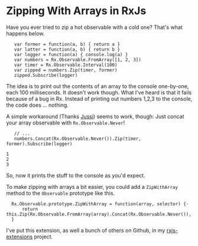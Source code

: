 Zipping With Arrays in RxJs
===========================
Have you ever tried to zip a hot observable with a cold one? That's what happens below.

~~~ {.javascript}
   var former = function(a, b) { return a }
   var latter = function(a, b) { return b }
   var logger = function(a) { console.log(a) }
   var numbers = Rx.Observable.FromArray([1, 2, 3])
   var timer = Rx.Observable.Interval(100)
   var zipped = numbers.Zip(timer, former)
   zipped.Subscribe(logger)
~~~

The idea is to print out the contents of an array to the console one-by-one, each 100 milliseconds. It doesn't work though. What I've heard is that it fails because of a bug in Rx. Instead of printing out numbers 1,2,3 to the console, the code does ... nothing.

A simple workaround (Thanks [Jussi](http://twitter.com/#!/jvesala)) seems to work, though: Just concat your array observable with `Rx.Observable.Never`!

~~~ {.javascript}
   // ...
   numbers.Concat(Rx.Observable.Never()).Zip(timer, former).Subscribe(logger)

1
2
3

~~~

So, now it prints the stuff to the console as you'd expect.

To make zipping with arrays a bit easier, you could add a `ZipWithArray`
method to the `Observable` prototype like this.

~~~ {.javascript}
  Rx.Observable.prototype.ZipWithArray = function(array, selector) {·
      return this.Zip(Rx.Observable.FromArray(array).Concat(Rx.Observable.Never()), 
  }
~~~

I've put this extension, as well a bunch of others on Github, in my
[rxjs-extensions](http://github.com/raimohanska/rxjs-extensions/blob/master/zip-with-array.js)
project.
